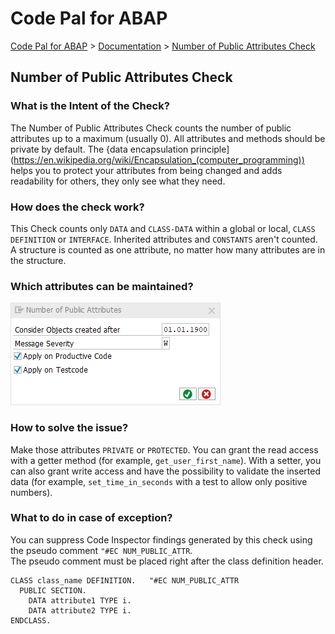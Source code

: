 # Code Pal for ABAP

[Code Pal for ABAP](../../README.md) > [Documentation](../check_documentation.md) > [Number of Public Attributes Check](number-public-attributes.md)

## Number of Public Attributes Check

### What is the Intent of the Check?

The Number of Public Attributes Check counts the number of public attributes up to a maximum (usually 0). All attributes and methods should be private by default. The {data encapsulation principle](https://en.wikipedia.org/wiki/Encapsulation_(computer_programming)) helps you to protect your attributes from being changed and adds readability for others, they only see what they need.

### How does the check work?

This Check counts only `DATA` and `CLASS-DATA` within a global or local, `CLASS DEFINITION` or `INTERFACE`. Inherited attributes and `CONSTANTS` aren't counted. A structure is counted as one attribute, no matter how many attributes are in the structure.

### Which attributes can be maintained?

![Attributes](./imgs/number_of_public_attributes.png)

### How to solve the issue?

Make those attributes `PRIVATE` or `PROTECTED`. You can grant the read access with a getter method (for example, `get_user_first_name`). With a setter, you can also grant write access and have the possibility to validate the inserted data (for example, `set_time_in_seconds` with a test to allow only positive numbers).

### What to do in case of exception?

You can suppress Code Inspector findings generated by this check using the pseudo comment `"#EC NUM_PUBLIC_ATTR`.  
The pseudo comment must be placed right after the class definition header.

```abap
CLASS class_name DEFINITION.   "#EC NUM_PUBLIC_ATTR
  PUBLIC SECTION.
    DATA attribute1 TYPE i.
    DATA attribute2 TYPE i.
ENDCLASS.
```
